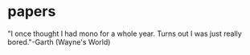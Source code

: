 # papers

"I once thought I had mono for a whole year. Turns out I was just really bored."-Garth (Wayne's World)
